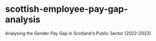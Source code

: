 # scottish-employee-pay-gap-analysis
Analysing the Gender Pay Gap in Scotland's Public Sector (2022–2023)
